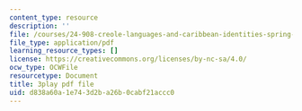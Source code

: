 ```yaml
---
content_type: resource
description: ''
file: /courses/24-908-creole-languages-and-caribbean-identities-spring-2017/d838a60a1e743d2ba26b0cabf21accc0_OKAsxiE8ziY.pdf
file_type: application/pdf
learning_resource_types: []
license: https://creativecommons.org/licenses/by-nc-sa/4.0/
ocw_type: OCWFile
resourcetype: Document
title: 3play pdf file
uid: d838a60a-1e74-3d2b-a26b-0cabf21accc0
---
```

